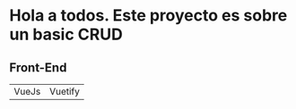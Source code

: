 <h1>Hola a todos. Este proyecto es sobre un basic CRUD</h1>


<h2>Front-End</h2>

<table> 
<tr> 
    <td> 
    VueJs
    </td>
    <td> 
    Vuetify
    </td>
</tr>
</table>